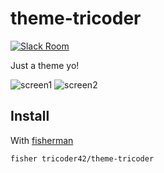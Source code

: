 # theme-tricoder

[![Slack Room][slack-badge]][slack-link]

Just a theme yo!

![screen1]
![screen2]

## Install

With [fisherman]

```
fisher tricoder42/theme-tricoder
```

[slack-link]: https://fisherman-wharf.herokuapp.com
[slack-badge]: https://fisherman-wharf.herokuapp.com/badge.svg
[fisherman]: https://github.com/fisherman/fisherman
[screen1]: https://user-images.githubusercontent.com/827862/30267653-8ca912b8-96e3-11e7-841d-1c785d4b0a2a.png
[screen2]:
https://user-images.githubusercontent.com/827862/30267654-8cb30142-96e3-11e7-99cd-b401315267af.png
